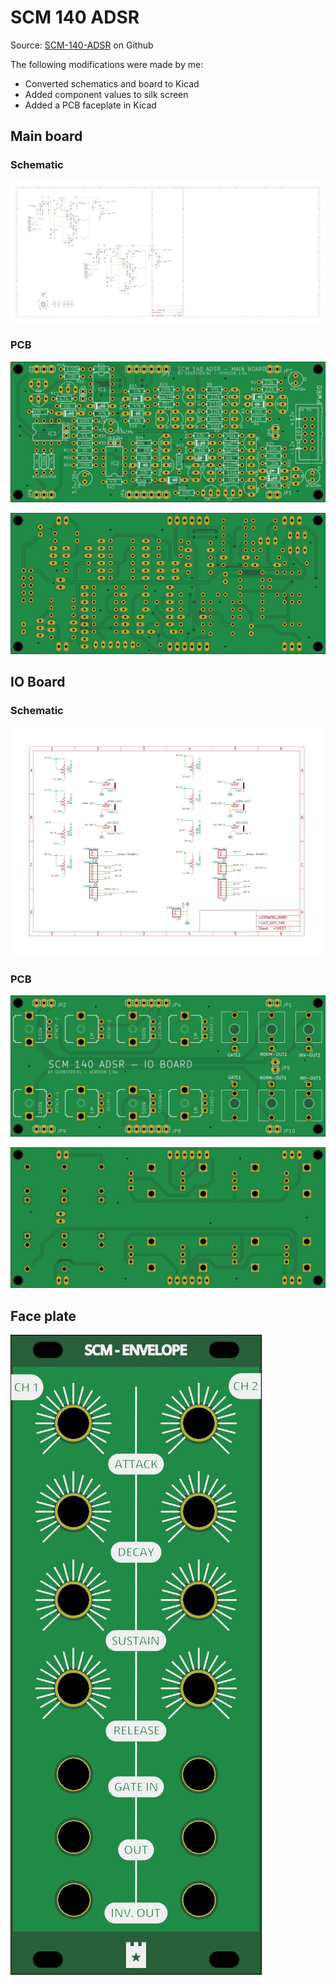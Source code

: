 # SCM 140 ADSR

Source: [SCM-140-ADSR](https://github.com/gerb-ster/SCM-140-ADSR/) on Github

The following modifications were made by me:

- Converted schematics and board to Kicad
- Added component values to silk screen
- Added a PCB faceplate in Kicad

## Main board

### Schematic

![schematic](mainboard/export/Schematic/mainboard-schematic.svg)

### PCB

![top](mainboard/export/PCB/2D_render/jlcpcb_green_enig/mainboard-top.jpg)

![bottom](mainboard/export/PCB/2D_render/jlcpcb_green_enig/mainboard-bottom.jpg)

## IO Board

### Schematic

![schematic](ioboard/export/Schematic/ioboard-schematic.svg)

### PCB

![top](ioboard/export/PCB/2D_render/jlcpcb_green_enig/ioboard-top.jpg)

![bottom](ioboard/export/PCB/2D_render/jlcpcb_green_enig/ioboard-bottom.jpg)

## Face plate

![faceplate](faceplate_kicad/export/PCB/2D_render/jlcpcb_green_enig/faceplate_kicad-top.jpg)
